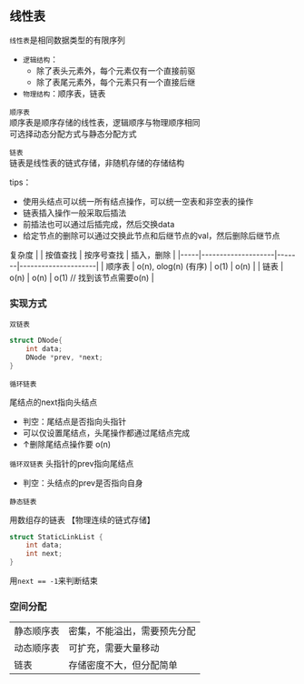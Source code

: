 ## 线性表


`线性表`是相同数据类型的有限序列  
- `逻辑结构`：
	- 除了表头元素外，每个元素仅有一个直接前驱
	- 除了表尾元素外，每个元素只有一个直接后继
- `物理结构`：顺序表，链表


`顺序表`  
顺序表是顺序存储的线性表，逻辑顺序与物理顺序相同   
可选择动态分配方式与静态分配方式


`链表`  
链表是线性表的链式存储，非随机存储的存储结构  

tips：
- 使用头结点可以统一所有结点操作，可以统一空表和非空表的操作
- 链表插入操作一般采取后插法
- 前插法也可以通过后插完成，然后交换data
- 给定节点的删除可以通过交换此节点和后继节点的val，然后删除后继节点

复杂度
|    | 按值查找               | 按序号查找 | 插入，删除               |
|-----|--------------------|-------|---------------------|
| 顺序表 | o(n), olog(n) (有序) | o(1)  | o(n)                |
| 链表  | o(n)               | o(n)  | o(1) // 找到该节点需要o(n) |


### 实现方式

`双链表`

```c++
struct DNode{
	int data;
	DNode *prev, *next;
}

```

`循环链表`

尾结点的next指向头结点
- 判空：尾结点是否指向头指针
- 可以仅设置尾结点，头尾操作都通过尾结点完成
- ↑删除尾结点操作要 o(n)

`循环双链表`
头指针的prev指向尾结点  
- 判空：头结点的prev是否指向自身  

`静态链表`

用数组存的链表 【物理连续的链式存储】  
```c
struct StaticLinkList {
	int data;
	int next;
}
```
用`next == -1`来判断结束


### 空间分配

|||
|-------|----------------|
| 静态顺序表 | 密集，不能溢出，需要预先分配 |
| 动态顺序表 | 可扩充，需要大量移动     |
| 链表    | 存储密度不大，但分配简单   |
